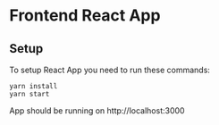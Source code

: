 # Frontend React App

## Setup
To setup React App you need to run these commands:

```
yarn install
yarn start
```

App should be running on http://localhost:3000
